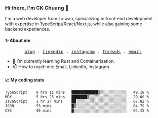 ### Hi there, I'm CK Chuang 👋

I'm a web developer from Taiwan, specializing in front-end development with expertise in TypeScript/React/Next.js, while also gaining some backend experiences.

#### ✨ About me

<p align="center">
  <samp>
    <a href="https://www.codefarmer.tw/">blog</a> .
    <a href="https://www.linkedin.com/in/ckchuang">linkedin</a> .
    <a href="https://www.instagram.com/codefarmer.tw/">instagram</a> .
    <a href="https://www.threads.net/@codefarmer.tw">threads</a> .
    <a href="mailto:dissaivent@gmail.com">email</a>
  </samp>
</p>

- 🌱 I’m currently learning Rust and Containerization.
- 📫 How to reach me: Email, LinkedIn, Instagram

#### 📈 My coding stats

<!-- ![CK's GitHub stats](https://github-readme-stats.vercel.app/api?username=ckchuang-dev&show_icons=true&count_private=false&custom_title=My%20GitHub%20Stats%20&theme=dracula) -->

<!--START_SECTION:waka-->

```txt
TypeScript    9 hrs 11 mins   ████████████▒░░░░░░░░░░░░   49.18 %
MDX           5 hrs 25 mins   ███████▒░░░░░░░░░░░░░░░░░   29.00 %
JavaScript    1 hr 27 mins    ██░░░░░░░░░░░░░░░░░░░░░░░   07.82 %
JSON          53 mins         █▒░░░░░░░░░░░░░░░░░░░░░░░   04.79 %
CSS           46 mins         █░░░░░░░░░░░░░░░░░░░░░░░░   04.15 %
```

<!--END_SECTION:waka-->
